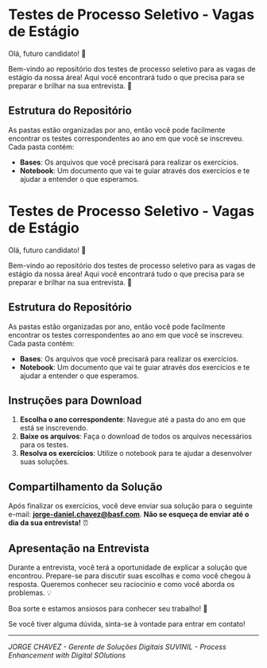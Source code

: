 # Testes de Processo Seletivo - Vagas de Estágio

Olá, futuro candidato! 👋

Bem-vindo ao repositório dos testes de processo seletivo para as vagas de estágio da nossa área! Aqui você encontrará tudo o que precisa para se preparar e brilhar na sua entrevista. 🌟

## Estrutura do Repositório

As pastas estão organizadas por ano, então você pode facilmente encontrar os testes correspondentes ao ano em que você se inscreveu. Cada pasta contém:

- **Bases**: Os arquivos que você precisará para realizar os exercícios.
- **Notebook**: Um documento que vai te guiar através dos exercícios e te ajudar a entender o que esperamos.

# Testes de Processo Seletivo - Vagas de Estágio

Olá, futuro candidato! 👋

Bem-vindo ao repositório dos testes de processo seletivo para as vagas de estágio da nossa área! Aqui você encontrará tudo o que precisa para se preparar e brilhar na sua entrevista. 🌟

## Estrutura do Repositório

As pastas estão organizadas por ano, então você pode facilmente encontrar os testes correspondentes ao ano em que você se inscreveu. Cada pasta contém:

- **Bases**: Os arquivos que você precisará para realizar os exercícios.
- **Notebook**: Um documento que vai te guiar através dos exercícios e te ajudar a entender o que esperamos.

## Instruções para Download

1. **Escolha o ano correspondente**: Navegue até a pasta do ano em que está se inscrevendo.
2. **Baixe os arquivos**: Faça o download de todos os arquivos necessários para os testes.
3. **Resolva os exercícios**: Utilize o notebook para te ajudar a desenvolver suas soluções.

## Compartilhamento da Solução

Após finalizar os exercícios, você deve enviar sua solução para o seguinte e-mail: **jorge-daniel.chavez@basf.com**. **Não se esqueça de enviar até o dia da sua entrevista!** ⏰

## Apresentação na Entrevista

Durante a entrevista, você terá a oportunidade de explicar a solução que encontrou. Prepare-se para discutir suas escolhas e como você chegou à resposta. Queremos conhecer seu raciocínio e como você aborda os problemas. 💡

Boa sorte e estamos ansiosos para conhecer seu trabalho! 🚀

Se você tiver alguma dúvida, sinta-se à vontade para entrar em contato!

---

*JORGE CHAVEZ - Gerente de Soluções Digitais*
*SUVINIL - Process Enhancement with Digital SOlutions*

